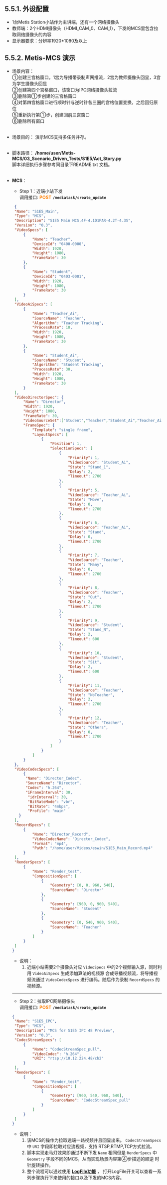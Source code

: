 ## 5.5.1. 外设配置
* 1台Metis Station小站作为主讲端，还有一个网络摄像头
* 教师端：2个HDMI摄像头（HDMI_CAM_0、CAM_1），下发的MCS里包含拉取网络摄像头的内容
* 显示器要求：分辨率1920*1080及以上

## 5.5.2. Metis-MCS 演示
* 场景内容： <br>
①创建三宫格窗口，1宫为导播带录制声网推流，2宫为教师摄像头回显，3宫为学生摄像头回显  
②创建第四个宫格窗口，该窗口为IPC网络摄像头拉流  
③删除第①步创建的三宫格窗口  
④对第四宫格窗口进行顺时针与逆时针各三圈的宫格位置变换，之后回归原位  
⑤重新执行第①步，创建回前三宫窗口  
⑥删除所有窗口  <br><br>

* 场景目的： 演示MCS支持多任务并存。    <br><br> 

* 脚本路径： **/home/user/Metis-MCS/03_Scenario_Driven_Tests/S1E5/Act_Story.py** <br>
          脚本详细执行步骤参考同目录下README.txt 文档。 <br><br> 


* **MCS**：
   * Step 1：近端小站下发 <br>
     调用接口: **<font color=#FF7F00>POST</font>** **`/mediatask/create_update`**
   ```json
    {
    "Name": "S1E5_Main",
    "Type": "MCS",
    "Description": "S1E5 Main MCS,4F-4.1D1PAR-4.2T-4.3S",
    "Version": "0.3",
    "VideoSpecs": [
        {
            "Name": "Teacher",
            "DeviceId": "0400-0000",
            "Width": 1920,
            "Height": 1080,
            "FrameRate": 30
        },
        {
            "Name": "Student",
            "DeviceId": "0403-0001",
            "Width": 1920,
            "Height": 1080,
            "FrameRate": 30
        }
    ],
    "VideoAiSpecs": [
        {
            "Name": "Teacher_Ai",
            "SourceName": "Teacher",
            "Algorithm": "Teacher Tracking",
            "ProcessRate": 10,
            "Width": 1920,
            "Height": 1080,
            "FrameRate": 30
        },
        {
            "Name": "Student_Ai",
            "SourceName": "Student",
            "Algorithm": "Student Tracking",
            "ProcessRate": 30,
            "Width": 1920,
            "Height": 1080,
            "FrameRate": 30
        }
    ],
    "VideoDirectorSpec": {
        "Name": "Director",
        "Width": 1920,
        "Height": 1080,
        "FrameRate": 30,
        "VideoSourceSet":["Student","Teacher","Student_Ai","Teacher_Ai"],
        "FrameSpec": {
            "Template": "single frame",
            "LayoutSpecs": [
                {
                    "Position": 1,
                    "SelectionSpecs": [
                        {
                            "Priority": 1,
                            "VideoSource": "Student_Ai",
                            "State": "Stand_1",
                            "Delay": 2,
                            "Timeout": 2700
                        },
                        {
                            "Priority": 5,
                            "VideoSource": "Teacher_Ai",
                            "State": "Move",
                            "Delay": 0,
                            "Timeout": 2700
                        },
                        {
                            "Priority": 6,
                            "VideoSource": "Teacher_Ai",
                            "State": "Stand",
                            "Delay": 0,
                            "Timeout": 2700
                        },
                        {
                            "Priority": 7,
                            "VideoSource": "Teacher",
                            "State": "Many",
                            "Delay": 0,
                            "Timeout": 2700
                        },
                        {
                            "Priority": 8,
                            "VideoSource": "Teacher",
                            "State": "Out",
                            "Delay": 2,
                            "Timeout": 2700
                        },
                        {
                            "Priority": 9,
                            "VideoSource": "Student",
                            "State": "Stand_N",
                            "Delay": 2,
                            "Timeout": 600
                        },
                        {
                            "Priority": 10,
                            "VideoSource": "Student",
                            "State": "Sit",
                            "Delay": 2,
                            "Timeout": 600
                        },
                        {
                            "Priority": 11,
                            "VideoSource": "Teacher",
                            "State": "NoTeacher",
                            "Delay": 2,
                            "Timeout": 2700
                        },
                        {
                            "Priority": 12,
                            "VideoSource": "Teacher",
                            "State": "Others",
                            "Delay": 0,
                            "Timeout": 2700
                        }
                    ]
                }
            ]
        }
    },
    "VideoCodecSpecs": [
        {
         "Name": "Director_Codec",
         "SourceName": "Director",
         "Codec": "h.264",
         "iFrameInterval": 30,
          "idrInterval": 30,
          "BitRateMode": "vbr",
          "BitRate": "4mbps",
          "Profile": "main"
      }
    ],
    "RecordSpecs": [
        {
            "Name": "Director_Record",
            "VideoCodecName": "Director_Codec",
            "Format": "mp4",
            "Path": "/home/user/Videos/eswin/S1E5_Main_Record.mp4"
        }
    ],
    "RenderSpecs": [
        {
            "Name": "Render_test",
            "CompositionSpec": [
                {
                    "Geometry": [0, 0, 960, 540],
                    "SourceName": "Director"
                },
                {
                    "Geometry": [960, 0, 960, 540],
                    "SourceName": "Student"
                },
                {
                    "Geometry": [0, 540, 960, 540],
                    "SourceName": "Teacher"
                }
            ]
        }
    ]
  }
   ```

   * 说明：   
     1. 近端小站需要2个摄像头对应 `VideoSpecs` 中的2个视频输入源，同时利用 `VideoAiSpecs` 生成添加算法的视频源
        合成导播视频流，将导播视频流通过 `VideoCodecSpecs` 进行编码。随后作为录制 `RecordSpecs` 的视频源。
     
    ----------------


   * Step 2：拉取IPC网络摄像头 <br>
     调用接口: **<font color=#FF7F00>POST</font>** **`/mediatask/create_update`**
   ```json
   {
    "Name": "S1E5_IPC",
    "Type": "MCS",
    "Description": "MCS for S1E5 IPC 48 Preview",
    "Version": "0.3",
    "CodecStreamSpecs": [
        {
            "Name": "CodecStreamSpec_pull",
            "VideoCodec": "h.264",
            "URI": "rtsp://10.12.224.48/ch2"
        }
    ],
    "RenderSpecs": [
        {
            "Name": "Render_test",
            "CompositionSpec": [
                {
                    "Geometry": [960, 540, 960, 540],
                    "SourceName": "CodecStreamSpec_pull"
                }
            ]
        }
    ]
   }
   ```

   * 说明：   
     1. 该MCS的操作为拉取远端一路视频并且回显出来。 `CodecStreamSpecs` 中 `URI` 字段即拉取对应流视频，支持 RTSP,RTMP,TCP方式拉流。
     2. 脚本实现走马灯效果即通过不断下发 `Name` 相同但是 `RenderSpecs` 中 `Geometry` 字段不同的MCS，从而实现场景内容第④步描述的顺逆
       时针旋转操作。
     3. 整个流程可以通过使用 **[LogFile功能](/scenarios/ExpendFunction/expend.html#logfile)** ，
      打开LogFile开关可以查看一系列步骤执行下来使用的接口以及下发的MCS内容。

        